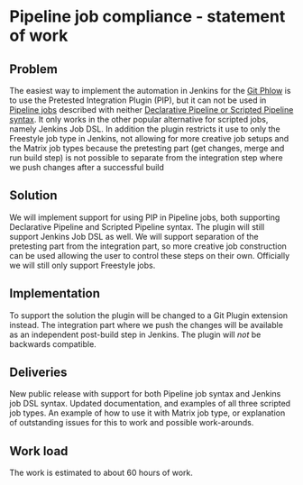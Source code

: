 # Pipeline job compliance - statement of work

## Problem
The easiest way to implement the automation in Jenkins for the [Git Phlow](https://github.com/Praqma/git-phlow ) is to use the Pretested Integration Plugin (PIP), but it can not be used in [Pipeline jobs](https://jenkins.io/doc/book/pipeline/) described with neither [Declarative Pipeline or Scripted Pipeline syntax](https://jenkins.io/doc/book/pipeline/syntax/). It only works in the other popular alternative for scripted jobs, namely Jenkins Job DSL.
In addition the plugin restricts it use to only the Freestyle job type in Jenkins, not allowing for more creative job setups and the Matrix job types because the pretesting part (get changes, merge and run build step) is not possible to separate from the integration step where we push changes after a successful build

## Solution
We will implement support for using PIP in Pipeline jobs, both supporting Declarative Pipeline and Scripted Pipeline syntax.
The plugin will still support Jenkins Job DSL as well.
We will support separation of the pretesting part from the integration part, so more creative job construction can be used allowing the user to control these steps on their own.
Officially we will still only support Freestyle jobs.

## Implementation
To support the solution the plugin will be changed to a Git Plugin extension instead. The integration part where we push the changes will be available as an independent post-build step in Jenkins.
The plugin will _not_ be backwards compatible.

## Deliveries
New public release with support for both Pipeline job syntax and Jenkins job DSL syntax. Updated documentation, and examples of all three scripted job types.
An example of how to use it with Matrix job type, or explanation of outstanding issues for this to work and possible work-arounds.

## Work load
The work is estimated to about 60 hours of work.
